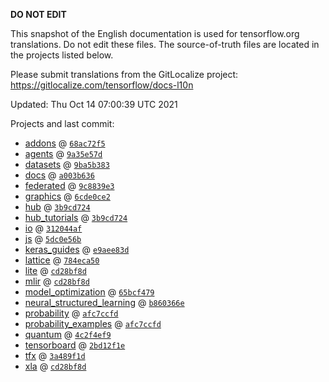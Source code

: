 __DO NOT EDIT__

This snapshot of the English documentation is used for tensorflow.org
translations. Do not edit these files. The source-of-truth files are located in
the projects listed below.

Please submit translations from the GitLocalize project: https://gitlocalize.com/tensorflow/docs-l10n

Updated: Thu Oct 14 07:00:39 UTC 2021

Projects and last commit:

- [addons](https://github.com/tensorflow/addons/tree/master/docs) @ <a href='https://github.com/tensorflow/addons/commit/68ac72f5567580370b384ac3790a7ad81ddda2a8'><code>68ac72f5</code></a>
- [agents](https://github.com/tensorflow/agents/tree/master/docs) @ <a href='https://github.com/tensorflow/agents/commit/9a35e57dbde9360409ea883b6426dc1a355e8d16'><code>9a35e57d</code></a>
- [datasets](https://github.com/tensorflow/datasets/tree/master/docs) @ <a href='https://github.com/tensorflow/datasets/commit/9ba5b3835076571c5feb3d46dee23398a2058a6f'><code>9ba5b383</code></a>
- [docs](https://github.com/tensorflow/docs/tree/master/site/en) @ <a href='https://github.com/tensorflow/docs/commit/a003b63624dd5c03faeafc4902d7502310fe78a5'><code>a003b636</code></a>
- [federated](https://github.com/tensorflow/federated/tree/main/docs) @ <a href='https://github.com/tensorflow/federated/commit/9c8839e326ee7b99f31f6a37c60054db3f58afe2'><code>9c8839e3</code></a>
- [graphics](https://github.com/tensorflow/graphics/tree/master/tensorflow_graphics/g3doc) @ <a href='https://github.com/tensorflow/graphics/commit/6cde0ce2c5123384ba71d0463736ded096ad4be1'><code>6cde0ce2</code></a>
- [hub](https://github.com/tensorflow/hub/tree/master/docs) @ <a href='https://github.com/tensorflow/hub/commit/3b9cd7242bf35b993fae78d202a1bb3272e24766'><code>3b9cd724</code></a>
- [hub_tutorials](https://github.com/tensorflow/hub/tree/master/examples/colab) @ <a href='https://github.com/tensorflow/hub/commit/3b9cd7242bf35b993fae78d202a1bb3272e24766'><code>3b9cd724</code></a>
- [io](https://github.com/tensorflow/io/tree/master/docs) @ <a href='https://github.com/tensorflow/io/commit/312044afd12f49c9203507d9c7e3ad222b0af06b'><code>312044af</code></a>
- [js](https://github.com/tensorflow/tfjs-website/tree/master/docs) @ <a href='https://github.com/tensorflow/tfjs-website/commit/5dc0e56b49ce2138479de36c315ca0e81671ff94'><code>5dc0e56b</code></a>
- [keras_guides](https://github.com/tensorflow/docs/tree/snapshot-keras/site/en/guide/keras) @ <a href='https://github.com/tensorflow/docs/commit/e9aee83d8d1070b02d151d8459323af578dcfcc6'><code>e9aee83d</code></a>
- [lattice](https://github.com/tensorflow/lattice/tree/master/docs) @ <a href='https://github.com/tensorflow/lattice/commit/784eca50cbdfedf39f183cc7d298c9fe376b69c0'><code>784eca50</code></a>
- [lite](https://github.com/tensorflow/tensorflow/tree/master/tensorflow/lite/g3doc) @ <a href='https://github.com/tensorflow/tensorflow/commit/cd28bf8da7dfaa5c12d3c8d9c138281cd11091c1'><code>cd28bf8d</code></a>
- [mlir](https://github.com/tensorflow/tensorflow/tree/master/tensorflow/compiler/mlir/g3doc) @ <a href='https://github.com/tensorflow/tensorflow/commit/cd28bf8da7dfaa5c12d3c8d9c138281cd11091c1'><code>cd28bf8d</code></a>
- [model_optimization](https://github.com/tensorflow/model-optimization/tree/master/tensorflow_model_optimization/g3doc) @ <a href='https://github.com/tensorflow/model-optimization/commit/65bcf4792747311199ce616b1d3cb9e380e0dcba'><code>65bcf479</code></a>
- [neural_structured_learning](https://github.com/tensorflow/neural-structured-learning/tree/master/g3doc) @ <a href='https://github.com/tensorflow/neural-structured-learning/commit/b860366ecdb5570d59945c48eedf497b506cde9a'><code>b860366e</code></a>
- [probability](https://github.com/tensorflow/probability/tree/main/tensorflow_probability/g3doc) @ <a href='https://github.com/tensorflow/probability/commit/afc7ccfd6b5d8065b74b77e57e103d3cce5ee364'><code>afc7ccfd</code></a>
- [probability_examples](https://github.com/tensorflow/probability/tree/main/tensorflow_probability/examples/jupyter_notebooks) @ <a href='https://github.com/tensorflow/probability/commit/afc7ccfd6b5d8065b74b77e57e103d3cce5ee364'><code>afc7ccfd</code></a>
- [quantum](https://github.com/tensorflow/quantum/tree/master/docs) @ <a href='https://github.com/tensorflow/quantum/commit/4c2f4ef966a801d8447593144614fd3e9decc3f0'><code>4c2f4ef9</code></a>
- [tensorboard](https://github.com/tensorflow/tensorboard/tree/master/docs) @ <a href='https://github.com/tensorflow/tensorboard/commit/2bd12f1e3fabb949bab97bc1a01c171b4832478d'><code>2bd12f1e</code></a>
- [tfx](https://github.com/tensorflow/tfx/tree/master/docs) @ <a href='https://github.com/tensorflow/tfx/commit/3a489f1dd98436004ba39d16359a1d7116fe45e1'><code>3a489f1d</code></a>
- [xla](https://github.com/tensorflow/tensorflow/tree/master/tensorflow/compiler/xla/g3doc) @ <a href='https://github.com/tensorflow/tensorflow/commit/cd28bf8da7dfaa5c12d3c8d9c138281cd11091c1'><code>cd28bf8d</code></a>

